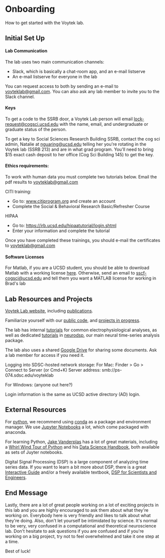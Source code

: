 # Onboarding

How to get started with the Voytek lab.

## Initial Set Up

#### Lab Communication

The lab uses two main communication channels: 
- Slack, which is basically a chat-room app, and an e-mail listserve
- An e-mail listserve for everyone in the lab

You can request access to both by sending an e-mail to voyteklab@gmail.com. You can also ask any lab member to invite you to the Slack channel. 

#### Keys

To get a code to the SSRB door, a Voytek Lab person will email lock-request@cogsci.ucsd.edu with the name, email, and undergraduate or graduate status of the person. 

To get a key to Social Sciences Research Building SSRB, contact the cog sci admin, Natalie at nguaring@ucsd.edu telling her you're rotating in the Voytek lab (SSRB 213) and are in what grad program. You'll need to bring $15 exact cash deposit to her office (Cog Sci Building 145) to get the key.

#### Ethics requirements:

To work with human data you must complete two tutorials below. Email the pdf results to voyteklab@gmail.com

CITI training:
- Go to: www.citiprogram.org and create an account 
- Complete the Social & Behavioral Research Basic/Refresher Course 

HIPAA 
- Go to: https://irb.ucsd.edu/hipaatutorial/login.shtml
- Enter your information and complete the tutorial

Once you have completed these trainings, you should e-mail the certificates to voyteklab@gmail.com

#### Software Licenses

For Matlab, if you are a UCSD student, you should be able to download Matlab with a working license [here](https://matlab.ucsd.edu/student.html). Otherwise, send an email to sscf-cogsci@ucsd.edu and tell them you want a MATLAB license for working in Brad's lab

## Lab Resources and Projects

[Voytek Lab website](http://voyteklab.com), including [publications](http://voyteklab.com/publications/).

Familiarize yourself with our [public code](https://github.com/voytekresearch/VoytekLab), and [projects in progress](https://github.com/voytekresearch/VoytekLabPrivate).

The lab has internal [tutorials](https://github.com/voytekresearch/tutorials) for common electrophysiological analyses, as well as dedicated [tutorials](https://github.com/voytekresearch/neurodsp/tree/master/tutorials) in [neurodsp](https://github.com/voytekresearch/neurodsp), our main neural time-series analysis package.

The lab also uses a shared [Google Drive](https://drive.google.com/folderview?id=0B9R6DF7z7yLbfmFFX3p5NmY4OXozcENmOE5NemJtcm5TTC1DRFllelVTTVI1WkFLQktzUlE&usp=sharing) for sharing some documents. Ask a lab member for access if you need it. 

Logging into SDSC-hosted network storage:
For Mac: Finder > Go > Connect to Server (or Cmd+K)
Server address: smb://ps-074.sdsc.edu/voyteklab

For Windows: (anyone out here?)

Login information is the same as UCSD active directory (AD) login.

## External Resources

For [python](https://www.python.org), we recommend using [conda](https://anaconda.org) as a package and environment manager. We use [Jupyter Notebooks](http://jupyter.org) a lot, which come packaged with anaconda. 

For learning Python, [Jake Vanderplas](https://github.com/jakevdp) has a lot of great materials, including a [Whirl Wind Tour of Python](https://github.com/jakevdp/WhirlwindTourOfPython) and his [Data Science Handbook](https://github.com/jakevdp/PythonDataScienceHandbook), both available as sets of Juyter notebooks. 

Digital Signal Processing (DSP) is a large component of analyzing time series data. If you want to learn a bit more about DSP, there is a great [Interactive Guide](https://jackschaedler.github.io/circles-sines-signals/) and/or a freely available textbook, [DSP for Scientists and Engineers](http://www.dspguide.com/pdfbook.htm). 

## End Message

Lastly, there are a lot of great people working on a lot of exciting projects in this lab and you are highly encouraged to ask them about what they're working on. Everybody here is very friendly and likes to talk about what they're doing. Also, don't let yourself be intimidated by science. It's normal to be very, very confused in a computational and theoretical neuroscience lab. Don't hesitate to ask questions if you are confused and if you're working on a big project, try not to feel overwhelmed and take it one step at a time.

Best of luck!
